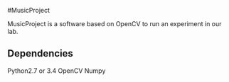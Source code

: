#MusicProject

MusicProject is a software based on OpenCV to run an experiment in our lab.

## Dependencies

Python2.7 or 3.4
OpenCV
Numpy
